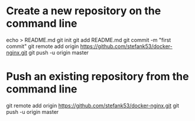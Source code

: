 # Create a new repository on the command line
 
echo > README.md
git init
git add README.md
git commit -m "first commit"
git remote add origin https://github.com/stefank53/docker-nginx.git
git push -u origin master
 
# Push an existing repository from the command line
 
git remote add origin https://github.com/stefank53/docker-nginx.git
git push -u origin master